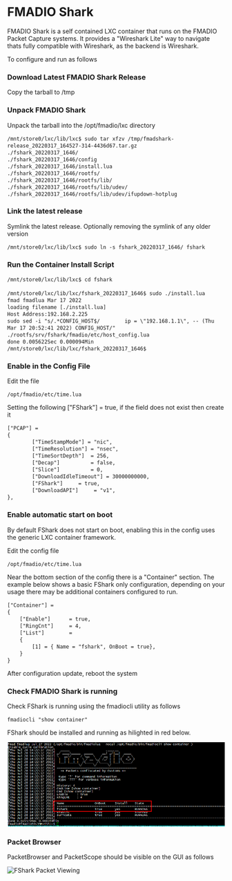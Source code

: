 # FMADIO Shark

FMADIO Shark is a self contained LXC container that runs on the FMADIO Packet Capture systems. It provides a "Wireshark Lite" way to navigate thats fully compatible with Wireshark, as the backend is Wireshark.

To configure and run as follows

### Download Latest FMADIO Shark Release

Copy the tarball to /tmp

### Unpack FMADIO Shark

Unpack the tarball into the /opt/fmadio/lxc directory

```
/mnt/store0/lxc/lib/lxc$ sudo tar xfzv /tmp/fmadshark-release_20220317_164527-314-4436d67.tar.gz
./fshark_20220317_1646/
./fshark_20220317_1646/config
./fshark_20220317_1646/install.lua
./fshark_20220317_1646/rootfs/
./fshark_20220317_1646/rootfs/lib/
./fshark_20220317_1646/rootfs/lib/udev/
./fshark_20220317_1646/rootfs/lib/udev/ifupdown-hotplug

```

### Link the latest release

Symlink the latest release. Optionally removing the symlink of any older version

```
/mnt/store0/lxc/lib/lxc$ sudo ln -s fshark_20220317_1646/ fshark

```

### Run the Container Install Script

```
/mnt/store0/lxc/lib/lxc$ cd fshark

/mnt/store0/lxc/lib/lxc/fshark_20220317_1646$ sudo ./install.lua
fmad fmadlua Mar 17 2022
loading filename [./install.lua]
Host Address:192.168.2.225
sudo sed -i "s/.*CONFIG_HOST$/        ip = \"192.168.1.1\", -- (Thu Mar 17 20:52:41 2022) CONFIG_HOST/" ./rootfs/srv/fshark/fmadio/etc/host_config.lua
done 0.005622Sec 0.000094Min
/mnt/store0/lxc/lib/lxc/fshark_20220317_1646$

```

### Enable in the Config File

Edit the file&#x20;

```
/opt/fmadio/etc/time.lua
```

Setting the following \["FShark"] = true,  if the field does not exist then create it

```
["PCAP"] =
{
        ["TimeStampMode"] = "nic",
        ["TimeResolution"] = "nsec",
        ["TimeSortDepth"]  = 256,
        ["Decap"]          = false,
        ["Slice"]          = 0,
        ["DownloadIdleTimeout"] = 30000000000,
        ["FShark"]     = true,
        ["DownloadAPI"]     = "v1",
},

```

### Enable automatic start on boot

By default FShark does not start on boot, enabling this in the config uses the generic LXC container framework.

Edit the config file

```
/opt/fmadio/etc/time.lua
```

Near the bottom section of the config there is a "Container" section. The example below shows a basic FShark only configuration, depending on your usage there may be additional containers configured to run.

```
["Container"] =
{
    ["Enable"]      = true,
    ["RingCnt"]     = 4,
    ["List"]        =
    {
        [1] = { Name = "fshark", OnBoot = true},
    }
}
```

After configuration update, reboot the system

### Check FMADIO Shark is running

Check FShark is running using the fmadiocli utility as follows

```
fmadiocli "show container"
```

FShark should be installed and running as hilighted in red below.

![Check FShark status](<../.gitbook/assets/image (4) (2) (1) (1).png>)

### Packet Browser

&#x20;PacketBrowser and PacketScope should be visible on the GUI as follows

![FShark Packet Viewing](<../.gitbook/assets/image (129) (1).png>)

